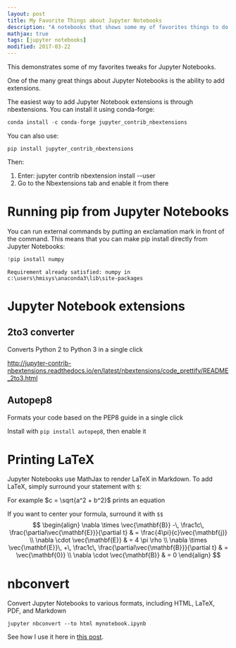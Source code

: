 ```yaml
---
layout: post
title: My Favorite Things about Jupyter Notebooks
description: "A notebooks that shows some my of favorites things to do with Jupyter Notebooks"
mathjax: true
tags: [jupyter notebooks]
modified: 2017-03-22
---
```

This demonstrates some of my favorites tweaks for Jupyter Notebooks.<!--more--> 

One of the many great things about Jupyter Notebooks is the ability to add extensions.

The easiest way to add Jupyter Notebook extensions is through nbextensions. You can install it using conda-forge:
```python
conda install -c conda-forge jupyter_contrib_nbextensions
```
You can also use:
```
pip install jupyter_contrib_nbextensions
```

Then:
1. Enter: jupyter contrib nbextension install --user
1. Go to the Nbextensions tab and enable it from there

# Running pip from Jupyter Notebooks

You can run external commands by putting an exclamation mark in front of the command. This means that you can make pip install directly from Jupyter Notebooks:


```python
!pip install numpy
```

    Requirement already satisfied: numpy in c:\users\hmisys\anaconda3\lib\site-packages
    

# Jupyter Notebook extensions

## 2to3 converter

Converts Python 2 to Python 3 in a single click

http://jupyter-contrib-nbextensions.readthedocs.io/en/latest/nbextensions/code_prettify/README_2to3.html


## Autopep8

Formats your code based on the PEP8 guide in a single click

Install with `pip install autopep8`, then enable it

# Printing LaTeX

Jupyter Notebooks use MathJax to render LaTeX in Markdown. To add LaTeX, simply surround your statement with `$`:

For example $c = \sqrt{a^2 + b^2}$ prints an equation

If you want to center your formula, surround it with `$$`
$$
\begin{align}
\nabla \times \vec{\mathbf{B}} -\, \frac1c\, \frac{\partial\vec{\mathbf{E}}}{\partial t} & = \frac{4\pi}{c}\vec{\mathbf{j}} \\   \nabla \cdot \vec{\mathbf{E}} & = 4 \pi \rho \\
\nabla \times \vec{\mathbf{E}}\, +\, \frac1c\, \frac{\partial\vec{\mathbf{B}}}{\partial t} & = \vec{\mathbf{0}} \\
\nabla \cdot \vec{\mathbf{B}} & = 0
\end{align}
$$

# nbconvert



Convert Jupyter Notebooks to various formats, including HTML, LaTeX, PDF, and Markdown

`jupyter nbconvert --to html mynotebook.ipynb`

See how I use it here in [this post](https://jss367.github.io/jupyter-notebooks-in-blog/).

<script type="text/javascript"
    src="http://cdn.mathjax.org/mathjax/latest/MathJax.js?config=TeX-AMS-MML_HTMLorMML">
</script>